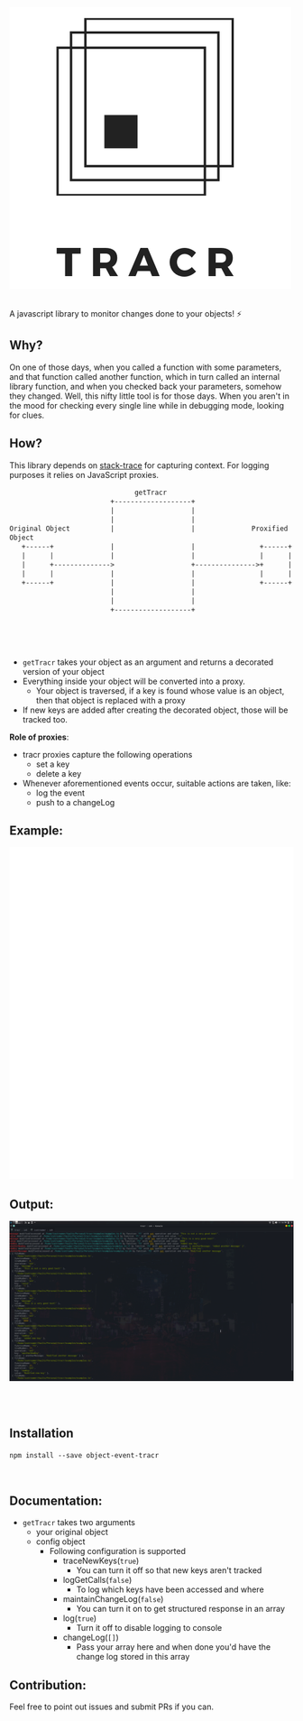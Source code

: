 ![](/tracr.png)

<br>
A javascript library to monitor changes done to your objects! ⚡


Why?
---

On one of those days, when you called a function with some parameters, and that function
called another function, which in turn called an internal library function, and when you checked back your parameters,
somehow they changed. Well, this nifty little tool is for those days.
When you aren't in the mood for checking every single line while in debugging mode, looking for clues.

How?
---

This library depends on [stack-trace](https://www.npmjs.com/package/stack-trace) for capturing context.
For logging purposes it relies on JavaScript proxies.

```
                               getTracr
                         +-------------------+
                         |                   |
                         |                   |
Original Object          |                   |              Proxified Object
   +------+              |                   |                +------+
   |      |              |                   |                |      |
   |      +-------------->                   +--------------->+      |
   |      |              |                   |                |      |
   +------+              |                   |                +------+
                         |                   |
                         |                   |
                         +-------------------+



```

<br>

- `getTracr` takes your object as an argument and returns a decorated version of your object
- Everything inside your object will be converted into a proxy.
    - Your object is traversed, if a key is found whose value is an object, then that object is replaced with a proxy
- If new keys are added after creating the decorated object, those will be tracked too.

**Role of proxies**:
- tracr proxies capture the following operations
    - set a key
    - delete a key
- Whenever aforementioned events occur, suitable actions are taken, like:
    - log the event
    - push to a changeLog

Example:
---

![](/carbon.svg)


Output:
---

![](/result.png)

<br>
<br>

Installation
---

`npm install --save object-event-tracr`

<br>

Documentation:
---

- `getTracr` takes two arguments
    - your original object
    - config object
        - Following configuration is supported
            - traceNewKeys(`true`)
                - You can turn it off so that new keys aren't tracked
            - logGetCalls(`false`)
                - To log which keys have been accessed and where
            - maintainChangeLog(`false`)
                - You can turn it on to get structured response in an array
            - log(`true`)
                - Turn it off to disable logging to console
            - changeLog(`[]`)
                - Pass your array here and when done you'd have the change log stored in this array


Contribution:
---

Feel free to point out issues and submit PRs if you can.